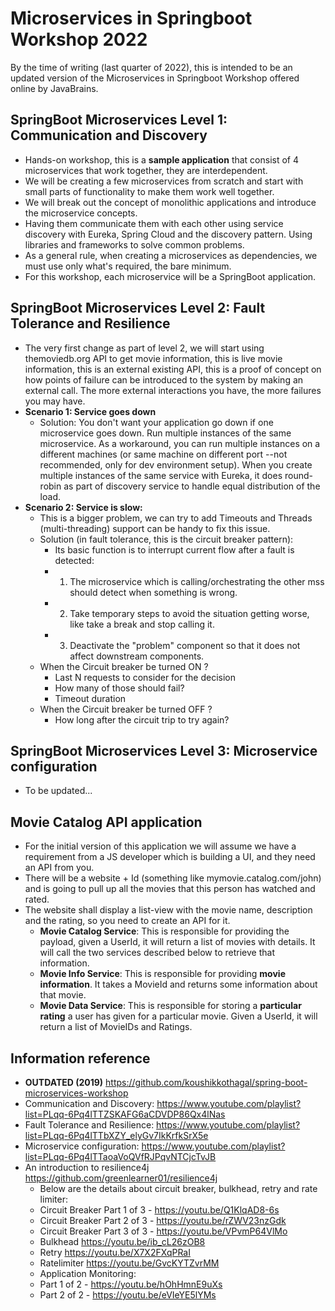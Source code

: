 # Microservices in Springboot Workshop 2022

By the time of writing (last quarter of 2022), this is intended to be an updated version of the Microservices in Springboot Workshop offered online by JavaBrains.


## SpringBoot Microservices Level 1: Communication and Discovery

- Hands-on workshop, this is a **sample application** that consist of 4 microservices that work together, they are interdependent.
- We will be creating a few microservices from scratch and start with small parts of functionality to make them work well together.
- We will break out the concept of monolithic applications and introduce the microservice concepts.
- Having them communicate them with each other using service discovery with Eureka, Spring Cloud and the discovery pattern. Using libraries and frameworks to solve common problems.
- As a general rule, when creating a microservices as dependencies, we must use only what's required, the bare minimum.
- For this workshop, each microservice will be a SpringBoot application.


## SpringBoot Microservices Level 2: Fault Tolerance and Resilience

- The very first change as part of level 2, we will start using themoviedb.org API to get movie information, this is live movie information, this is an external existing API, this is a proof of concept on how points of failure can be introduced to the system by making an external call. The more external interactions you have, the more failures you may have.
- **Scenario 1: Service goes down**
  - Solution: You don't want your application go down if one microservice goes down. Run multiple instances of the same microservice. As a workaround, you can run multiple instances on a different machines (or same machine on different port --not recommended, only for dev environment setup). When you create multiple instances of the same service with Eureka, it does round-robin as part of discovery service to handle equal distribution of the load.
- **Scenario 2: Service is slow:** 
  - This is a bigger problem, we can try to add Timeouts and Threads (multi-threading) support can be handy to fix this issue.
  - Solution (in fault tolerance, this is the circuit breaker pattern):
    - Its basic function is to interrupt current flow after a fault is detected:
    - 1. The microservice which is calling/orchestrating the other mss should detect when something is wrong.
    - 2. Take temporary steps to avoid the situation getting worse, like take a break and stop calling it.
    - 3. Deactivate the "problem" component so that it does not affect downstream components.
  - When the Circuit breaker be turned ON ?
    - Last N requests to consider for the decision
    - How many of those should fail?
    - Timeout duration
  - When the Circuit breaker be turned OFF ?
    - How long after the circuit trip to try again?


## SpringBoot Microservices Level 3: Microservice configuration

- To be updated...


## Movie Catalog API application

- For the initial version of this application we will assume we have a requirement from a JS developer which is building a UI, and they need an API from you.
- There will be a website + Id (something like mymovie.catalog.com/john) and is going to pull up all the movies that this person has watched and rated.
- The website shall display a list-view with the movie name, description and the rating, so you need to create an API for it.
  - **Movie Catalog Service**: This is responsible for providing the payload, given a UserId, it will return a list of movies with details. It will call the two services described below to retrieve that information.
  - **Movie Info Service**: This is responsible for providing **movie information**. It takes a MovieId and returns some information about that movie.
  - **Movie Data Service**: This is responsible for storing a **particular rating** a user has given for a particular movie. Given a UserId, it will return a list of MovieIDs and Ratings.


## Information reference
- **OUTDATED (2019)** https://github.com/koushikkothagal/spring-boot-microservices-workshop
- Communication and Discovery: https://www.youtube.com/playlist?list=PLqq-6Pq4lTTZSKAFG6aCDVDP86Qx4lNas
- Fault Tolerance and Resilience: https://www.youtube.com/playlist?list=PLqq-6Pq4lTTbXZY_elyGv7IkKrfkSrX5e
- Microservice configuration: https://www.youtube.com/playlist?list=PLqq-6Pq4lTTaoaVoQVfRJPqvNTCjcTvJB
- An introduction to resilience4j https://github.com/greenlearner01/resilience4j
  - Below are the details about circuit breaker, bulkhead, retry and rate limiter:
  - Circuit Breaker Part 1 of 3 - https://youtu.be/Q1KlqAD8-6s
  - Circuit Breaker Part 2 of 3 - https://youtu.be/rZWV23nzGdk
  - Circuit Breaker Part 3 of 3 - https://youtu.be/VPvmP64VlMo
  - Bulkhead https://youtu.be/ib_cL26zOB8
  - Retry https://youtu.be/X7X2FXqPRaI
  - Ratelimiter https://youtu.be/GvcKYTZvrMM
  - Application Monitoring:
  - Part 1 of 2 - https://youtu.be/hOhHmnE9uXs
  - Part 2 of 2 - https://youtu.be/eVIeYE5lYMs

